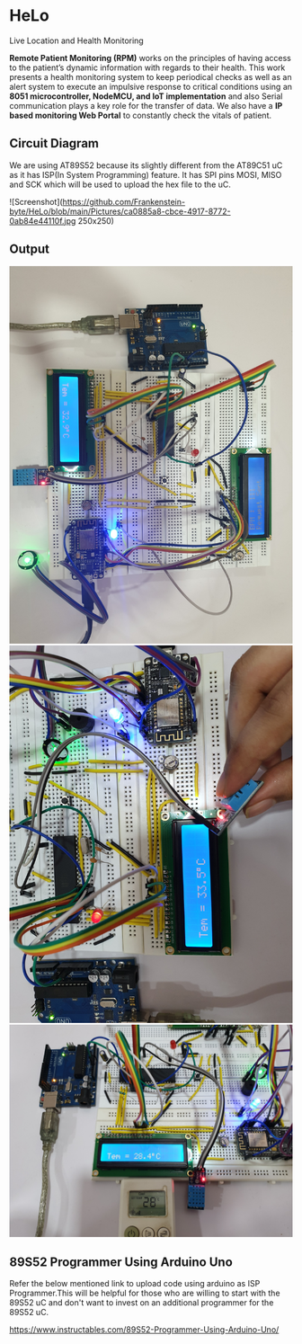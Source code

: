 # HeLo
Live Location and Health Monitoring 

**Remote Patient Monitoring (RPM)** works on the principles of having access to the patient’s dynamic information with regards to their health. This work presents a health monitoring system to keep periodical checks as well as an alert system to execute an impulsive response to critical conditions using an **8051 microcontroller, NodeMCU, and IoT implementation** and also Serial communication plays a key role for the transfer of data.
We also have a **IP based monitoring Web Portal** to constantly check the vitals of patient. 

## Circuit Diagram
We are using AT89S52 because its slightly different from the AT89C51 uC as it has ISP(In System Programming) feature.
It has SPI pins MOSI, MISO and SCK which will be used to upload the hex file to the uC.

![Screenshot](https://github.com/Frankenstein-byte/HeLo/blob/main/Pictures/ca0885a8-cbce-4917-8772-0ab84e44110f.jpg 250x250)



## Output
![Screenshot2](https://github.com/Frankenstein-byte/HeLo/blob/main/Pictures/1.jpg)
![Screenshot3](https://github.com/Frankenstein-byte/HeLo/blob/main/Pictures/4.jpg)
![Screenshot4](https://github.com/Frankenstein-byte/HeLo/blob/main/Pictures/3.jpg)

## 89S52 Programmer Using Arduino Uno
Refer the below mentioned link to upload code using arduino as ISP Programmer.This will be helpful for those who are willing to
start with the 89S52 uC and don't want to invest on an additional programmer for the 89S52 uC.

<https://www.instructables.com/89S52-Programmer-Using-Arduino-Uno/>
